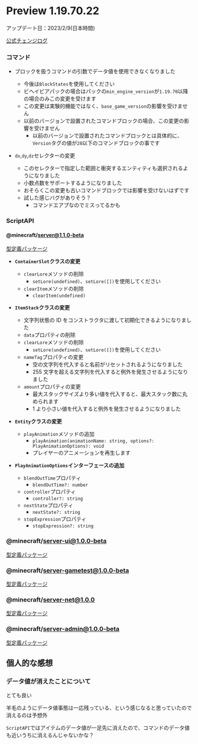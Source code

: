 # Preview 1.19.70.22

アップデート日：2023/2/9(日本時間)

[公式チェンジログ](https://feedback.minecraft.net/hc/en-us/articles/12940778804877)

### コマンド

-   ブロックを扱うコマンドの引数でデータ値を使用できなくなりました

    -   今後は`BlockStates`を使用してください
    -   ビヘイビアパックの場合はパックの`min_engine_version`が`1.19.70`以降の場合のみこの変更を受けます
    -   この変更は実験的機能ではなく、`base_game_version`の影響を受けません
    -   以前のバージョンで設置されたコマンドブロックの場合、この変更の影響を受けません
        -   以前のバージョンで設置されたコマンドブロックとは具体的に、`Version`タグの値が`28`以下のコマンドブロックの事です

-   `dx`,`dy`,`dz`セレクターの変更

    -   このセレクターで指定した範囲と衝突するエンティティも選択されるようになりました
    -   小数点数をサポートするようになりました
    -   おそらくこの変更も古いコマンドブロックでは影響を受けないはずです
    -   試した感じバグがありそう？
        -   コマンドエアプなのでミスってるかも

### ScriptAPI

#### @minecraft/server@1.1.0-beta

[型定義パッケージ](https://www.npmjs.com/package/@minecraft/server/v/1.1.0-beta.1.19.70-preview.21)

-   **`ContainerSlot`クラスの変更**

    -   `clearLore`メソッドの削除
        -   `setLore(undefined)`、`setLore([])`を使用してください
    -   `clearItem`メソッドの削除
        -   `clearItem(undefined)`

-   **`ItemStack`クラスの変更**

    -   文字列状態の ID をコンストラクタに渡して初期化できるようになりました
    -   `data`プロパティの削除
    -   `clearLore`メソッドの削除
        -   `setLore(undefined)`、`setLore([])`を使用してください
    -   `nameTag`プロパティの変更
        -   空の文字列を代入すると名前がリセットされるようになりました
        -   255 文字を超える文字列を代入すると例外を発生させるようになりました
    -   `amount`プロパティの変更
        -   最大スタックサイズより多い値を代入すると、最大スタック数に丸められます
        -   1 より小さい値を代入すると例外を発生させるようになりました

-   **`Entity`クラスの変更**

    -   `playAnimation`メソッドの追加
        -   `playAnimation(animationName: string, options?: PlayAnimationOptions): void`
        -   プレイヤーのアニメーションを再生します

-   **`PlayAnimationOptions`インターフェースの追加**
    -   `blendOutTime`プロパティ
        -   `blendOutTime?: number`
    -   `controller`プロパティ
        -   `controller?: string`
    -   `nextState`プロパティ
        -   `nextState?: string`
    -   `stopExpression`プロパティ
        -   `stopExpression?: string`

### @minecraft/server-ui@1.0.0-beta

[型定義パッケージ](https://www.npmjs.com/package/@minecraft/server-ui/v/1.0.0-beta.1.19.70-preview.21)

### @minecraft/server-gametest@1.0.0-beta

[型定義パッケージ](https://www.npmjs.com/package/@minecraft/server-gametest/v/1.0.0-beta.1.19.70-preview.21)

### @minecraft/server-net@1.0.0

[型定義パッケージ](https://www.npmjs.com/package/@minecraft/server-net/v/1.0.0-beta.1.19.70-preview.21)

### @minecraft/server-admin@1.0.0-beta

[型定義パッケージ](https://www.npmjs.com/package/@minecraft/server-admin/v/1.0.0-beta.1.19.70-preview.21)

## 個人的な感想

### データ値が消えたことについて

とても良い

羊毛のようにデータ値事態は一応残っている、という感じなると思っていたので消えるのは予想外

`ScriptAPI`ではアイテムのデータ値が一足先に消えたので、コマンドのデータ値も近いうちに消えるんじゃないかな？
